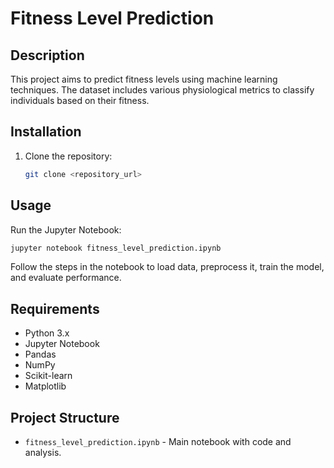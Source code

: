 # Fitness Level Prediction

## Description
This project aims to predict fitness levels using machine learning techniques. The dataset includes various physiological metrics to classify individuals based on their fitness.

## Installation
1. Clone the repository:
   ```sh
   git clone <repository_url>
   ```

## Usage
Run the Jupyter Notebook:
```sh
jupyter notebook fitness_level_prediction.ipynb
```

Follow the steps in the notebook to load data, preprocess it, train the model, and evaluate performance.

## Requirements
- Python 3.x
- Jupyter Notebook
- Pandas
- NumPy
- Scikit-learn
- Matplotlib

## Project Structure
- `fitness_level_prediction.ipynb` - Main notebook with code and analysis.



